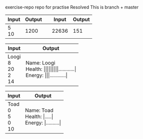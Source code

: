 exercise-repo
repo for practise
Resolved
This is branch + master

| Input    | Output |   | Input | Output |
|----------|--------|---|-------|--------|
| 5</br>10 | 1200   |   | 22636 | 151    |
 




|    Input                      |    Output                                                                       |
|-------------------------------|---------------------------------------------------------------------------------|
|    Loogi<br/>8<br/>20<br/>2<br/>14    |    Name: Loogi<br/>Health: \|\|\|\|\|\|\|\|\|............\|<br/>Energy:   \|\|\|............\|    |


|    Input                    |    Output                                                 |
|-----------------------------|-----------------------------------------------------------|
|    Toad<br/>0<br/>5<br/>0<br/>10    |    Name: Toad<br/>Health: \|.....\|<br/>Energy: \|..........\|    |

